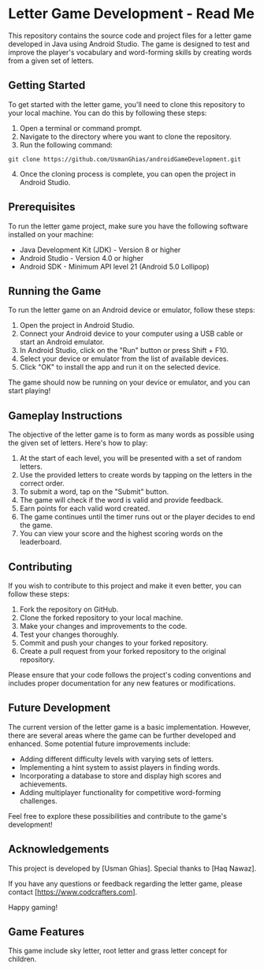 # Letter Game Development - Read Me

This repository contains the source code and project files for a letter game developed in Java using Android Studio. The game is designed to test and improve the player's vocabulary and word-forming skills by creating words from a given set of letters.

## Getting Started

To get started with the letter game, you'll need to clone this repository to your local machine. You can do this by following these steps:

1. Open a terminal or command prompt.
2. Navigate to the directory where you want to clone the repository.
3. Run the following command:

```
git clone https://github.com/UsmanGhias/androidGameDevelopment.git
```

4. Once the cloning process is complete, you can open the project in Android Studio.

## Prerequisites

To run the letter game project, make sure you have the following software installed on your machine:

- Java Development Kit (JDK) - Version 8 or higher
- Android Studio - Version 4.0 or higher
- Android SDK - Minimum API level 21 (Android 5.0 Lollipop)

## Running the Game

To run the letter game on an Android device or emulator, follow these steps:

1. Open the project in Android Studio.
2. Connect your Android device to your computer using a USB cable or start an Android emulator.
3. In Android Studio, click on the "Run" button or press Shift + F10.
4. Select your device or emulator from the list of available devices.
5. Click "OK" to install the app and run it on the selected device.

The game should now be running on your device or emulator, and you can start playing!

## Gameplay Instructions

The objective of the letter game is to form as many words as possible using the given set of letters. Here's how to play:

1. At the start of each level, you will be presented with a set of random letters.
2. Use the provided letters to create words by tapping on the letters in the correct order.
3. To submit a word, tap on the "Submit" button.
4. The game will check if the word is valid and provide feedback.
5. Earn points for each valid word created.
6. The game continues until the timer runs out or the player decides to end the game.
7. You can view your score and the highest scoring words on the leaderboard.

## Contributing

If you wish to contribute to this project and make it even better, you can follow these steps:

1. Fork the repository on GitHub.
2. Clone the forked repository to your local machine.
3. Make your changes and improvements to the code.
4. Test your changes thoroughly.
5. Commit and push your changes to your forked repository.
6. Create a pull request from your forked repository to the original repository.

Please ensure that your code follows the project's coding conventions and includes proper documentation for any new features or modifications.

## Future Development

The current version of the letter game is a basic implementation. However, there are several areas where the game can be further developed and enhanced. Some potential future improvements include:

- Adding different difficulty levels with varying sets of letters.
- Implementing a hint system to assist players in finding words.
- Incorporating a database to store and display high scores and achievements.
- Adding multiplayer functionality for competitive word-forming challenges.

Feel free to explore these possibilities and contribute to the game's development!

## Acknowledgements

This project is developed by [Usman Ghias]. Special thanks to [Haq Nawaz].

If you have any questions or feedback regarding the letter game, please contact [https://www.codcrafters.com].

Happy gaming!

## Game Features

This game include sky letter, root letter and grass letter concept for children.
